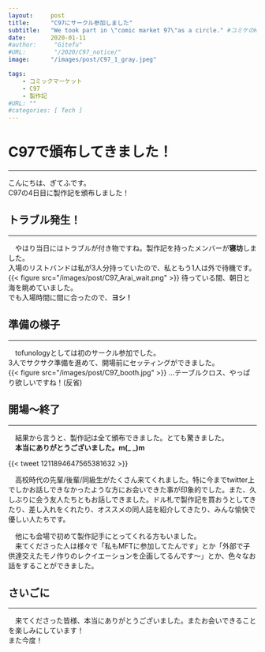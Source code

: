 ```yaml
---
layout:     post
title:      "C97にサークル参加しました"
subtitle:   "We took part in \"comic market 97\"as a circle." #コミケのHP上だとサークルはcircleだったのでそのまま
date:       2020-01-11
#author:     "Gitefu"
#URL:        "/2020/C97_notice/"
image:      "/images/post/C97_1_gray.jpeg"

tags:
    - コミックマーケット
    - C97
    - 製作記
#URL: ""
#categories: [ Tech ]
---
```


# C97で頒布してきました！
*****
こんにちは、ぎてふです。<br>
C97の4日目に製作記を頒布しました！<br>


## トラブル発生！
*****
　やはり当日にはトラブルが付き物ですね。製作記を持ったメンバーが**寝坊**しました。<br>
入場のリストバンドは私が3人分持っていたので、私ともう1人は外で待機です。
{{< figure src="/images/post/C97_Arai_wait.png" >}}
待っている間、朝日と海を眺めていました。<br>
でも入場時間に間に合ったので、**ヨシ！**<br>


## 準備の様子
*****
　tofunologyとしては初のサークル参加でした。<br>
3人でサクサク準備を進めて、開場前にセッティングができました。<br>
{{< figure src="/images/post/C97_booth.jpg" >}}
...テーブルクロス、やっぱり欲しいですね！(反省)<br>

## 開場〜終了
*****
　結果から言うと、製作記は全て頒布できました。とても驚きました。<br>
　**本当にありがとうございました。m(_ _)m**<br>

{{< tweet 1211894647565381632 >}}

　高校時代の先輩/後輩/同級生がたくさん来てくれました。特に今までtwitter上でしかお話しできなかったような方にお会いできた事が印象的でした。また、久しぶりに会う友人たちともお話しできました。ドル札で製作記を買おうとしてきたり、差し入れをくれたり、オススメの同人誌を紹介してきたり、みんな愉快で優しい人たちです。<br>

　他にも会場で初めて製作記手にとってくれる方もいました。<br>
　来てくださった人は様々で「私もMFTに参加してたんです」とか「外部で子供達交えたモノ作りのレクイエーションを企画してるんです〜」とか、色々なお話をすることができました。<br>



## さいごに
*****
　来てくださった皆様、本当にありがとうございました。またお会いできることを楽しみにしています！<br>
また今度！
